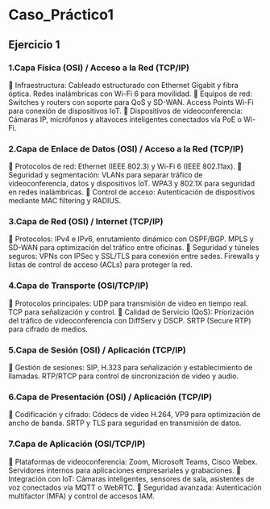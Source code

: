 # Caso_Práctico1

## Ejercicio 1 

### 1.Capa Física (OSI) / Acceso a la Red (TCP/IP)
🔹 Infraestructura:
Cableado estructurado con Ethernet Gigabit y fibra óptica.
Redes inalámbricas con Wi-Fi 6 para movilidad.
 🔹 Equipos de red:
Switches y routers con soporte para QoS y SD-WAN.
Access Points Wi-Fi para conexión de dispositivos IoT.
 🔹 Dispositivos de videoconferencia:
Cámaras IP, micrófonos y altavoces inteligentes conectados vía PoE o Wi-Fi.

 ### 2.Capa de Enlace de Datos (OSI) / Acceso a la Red (TCP/IP)
🔹 Protocolos de red:
Ethernet (IEEE 802.3) y Wi-Fi 6 (IEEE 802.11ax).
 🔹 Seguridad y segmentación:
VLANs para separar tráfico de videoconferencia, datos y dispositivos IoT.
WPA3 y 802.1X para seguridad en redes inalámbricas.
 🔹 Control de acceso:
Autenticación de dispositivos mediante MAC filtering y RADIUS.

### 3.Capa de Red (OSI) / Internet (TCP/IP)
🔹 Protocolos:
IPv4 e IPv6, enrutamiento dinámico con OSPF/BGP.
MPLS y SD-WAN para optimización del tráfico entre oficinas.
 🔹 Seguridad y túneles seguros:
VPNs con IPSec y SSL/TLS para conexión entre sedes.
Firewalls y listas de control de acceso (ACLs) para proteger la red.

### 4.Capa de Transporte (OSI/TCP/IP)
🔹 Protocolos principales:
UDP para transmisión de video en tiempo real.
TCP para señalización y control.
 🔹 Calidad de Servicio (QoS):
Priorización del tráfico de videoconferencia con DiffServ y DSCP.
SRTP (Secure RTP) para cifrado de medios.

### 5.Capa de Sesión (OSI) / Aplicación (TCP/IP)
🔹 Gestión de sesiones:
SIP, H.323 para señalización y establecimiento de llamadas.
RTP/RTCP para control de sincronización de video y audio.

### 6.Capa de Presentación (OSI) / Aplicación (TCP/IP)
🔹 Codificación y cifrado:
Códecs de video H.264, VP9 para optimización de ancho de banda.
SRTP y TLS para seguridad en transmisión de datos.

### 7.Capa de Aplicación (OSI/TCP/IP)
🔹 Plataformas de videoconferencia:
Zoom, Microsoft Teams, Cisco Webex.
Servidores internos para aplicaciones empresariales y grabaciones.
 🔹 Integración con IoT:
Cámaras inteligentes, sensores de sala, asistentes de voz conectados vía MQTT o WebRTC.
 🔹 Seguridad avanzada:
Autenticación multifactor (MFA) y control de accesos IAM.
